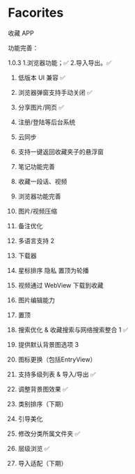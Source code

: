 # Facorites

收藏 APP

功能完善：

1.0.3
1.浏览器功能；✅
2.导入导出。✅

1. 低版本 UI 兼容 ✅
2. 浏览器弹窗支持手动关闭 ✅
3. 分享图片/网页 ✅
4. 注册/登陆等后台系统
5. 云同步
6. 支持一键返回收藏夹子的悬浮窗
7. 笔记功能完善
8. 收藏一段话、视频
9. 浏览器功能完善
10. 图片/视频压缩
11. 备注优化
12. 多语言支持 2
13. 下载器
14. 星标排序 隐私 置顶为轮播
15. 视频通过 WebView 下载到收藏
16. 图片编辑能力
17. 置顶
18. 搜索优化 & 收藏搜索与网络搜索整合 1 ✅
19. 提供默认背景图选项 3

20. 图标更换（包括EntryView）
21. 支持多级列表 & 导入/导出 ✅
22. 调整背景图效果 ✅
23. 类别排序（下期）
24. 引导美化
25. 修改分类所属文件夹 ✅
26. 层级浏览 ✅
27. 导入适配（下期）
